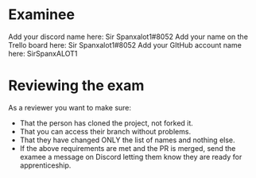 # Examinee

Add your discord name here: Sir Spanxalot1#8052
Add your name on the Trello board here: Sir Spanxalot1#8052
Add your GItHub account name here: SirSpanxALOT1

# Reviewing the exam

As a reviewer you want to make sure:
- That the person has cloned the project, not forked it.
- That you can access their branch without problems.
- That they have changed ONLY the list of names and nothing else.
- If the above requirements are met and the PR is merged, send the examee a message on Discord letting them know they are ready for apprenticeship.